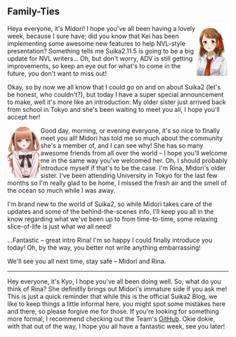## Family-Ties

<img align="right" width="15%" src="/images/midori.png">

Heya everyone, it's Midori! I hope you've all been having a lovely week, because I sure have; did you know that Kei has been implementing some awesome
new features to help NVL-style presentation? Something tells me Suika2.11.5 is going to be a big update for NVL writers... Oh, but don't worry, ADV is
still getting improvements, so keep an eye out for what's to come in the future, you don't want to miss out!

Okay, so by now we all know that I could go on and on about Suika2 (let's be honest, who couldn't?), but today I have a super special announcement to make,
well it's more like an introduction: My older sister just arrived back from school in Tokyo and she's been waiting to meet you all, I hope you'll accept her!

<img align="left" width="15%" src="/images/Rina-Waist-Up.png">

Good day, morning, or evening everyone, it's so nice to finally meet you all! Midori has told me so much about the community she's a member of, and I can see why!
She has so many awesome friends from all over the world – I hope you'll welcome me in the same way you've welcomed her.
Oh, I should probably introduce myself if that's to be the case. I'm Rina, Midori's older sister. I've been attending University in Tokyo for the last few months
so I'm really glad to be home, I missed the fresh air and the smell of the ocean so much while I was away.

I'm brand new to the world of Suika2, so while Midori takes care of the updates and some of the behind-the-scenes info, I'll keep you all in the know regarding what we've been up to from time-to-time,
some relaxing slice-of-life is just what we all need!

...Fantastic – great intro Rina! I'm so happy I could finally introduce you today! Oh, by the way, you better not write anything embarrassing!

We'll see you all next time, stay safe – Midori and Rina.

---

Hey everyone, it's Kyo, I hope you've all been doing well. So, what do you think of Rina? She definitlly brings out Midori's immature side if you ask me!
This is just a quick reminder that while this is the official Suika2 Blog, we like to keep things a little informal here, you might spot some mistakes here and there, so please forgive me for those.
If you're looking for something more formal, I recommend checking out the Team's [GitHub](https://github.com/suika2engine/suika2). Okie dokie, with that out of the way, I hope you all have a fantastic week, see you later!

